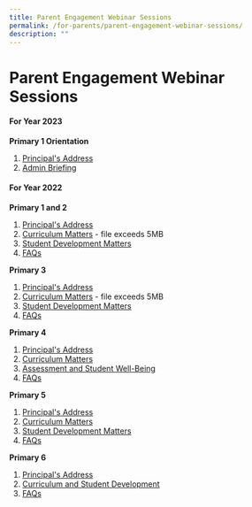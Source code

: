 ```yaml
---
title: Parent Engagement Webinar Sessions
permalink: /for-parents/parent-engagement-webinar-sessions/
description: ""
---
```

# **Parent Engagement Webinar Sessions**

#### **For Year 2023**


**Primary 1 Orientation**  

1.  [Principal's Address](/files/P1%202023_Orientation_Principal's%20Address.pdf)
2.  [Admin Briefing](/files/P1%202023_Orientation_YH's%20Admin%20Briefing-compressed.pdf)


#### **For Year 2022**

**Primary 1 and 2**  

1. [Principal's Address](/files/Principals%20Address.pdf)  
2. [Curriculum Matters](https://cedarpri-moe-edu-sg-admin.cwp.sg/qql/slot/u536/Parents/2022/P1%20and%20P2%20Parent%20Engagement/2.%20Curriculum%20Matters.pdf)  - file exceeds 5MB    
3. [Student Development Matters](/files/Student%20Development%20and%20Well-Being.pdf)   
4. [FAQs](/files/P3%20FAQs.pdf) 

  

**Primary 3**  

1. [Principal's Address](/files/P3_Principals%20Address.pdf)  
2. [Curriculum Matters](https://cedarpri-moe-edu-sg-admin.cwp.sg/qql/slot/u536/Parents/2022/P3%20Parent%20Engagement/2.%20P3%20Curriculum%20Matters.pdf)  - file exceeds 5MB   
3. [Student Development Matters](/files/P3%20Student%20Development%20Matters.pdf)   
4. [FAQs](https://cedarpri-moe-edu-sg-admin.cwp.sg/qql/slot/u536/Parents/2022/P3%20Parent%20Engagement/4.%20P3%20FAQs.pdf)  


**Primary 4**  

1. [Principal's Address](/files/P4%20Principals%20Address%20(1).pdf)    
2. [Curriculum Matters](/files/P4%20Curriculum%20Matters%20(1).pdf)  
3. [Assessment and Student Well-Being](/files/P4%20Assessment%20%20Student%20Well-Being.pdf)  
4. [FAQs](/files/P4%20FAQs.pdf)  

**Primary 5**  

1. [Principal's Address](/files/P5%20Principals%20Address.pdf)  
2. [Curriculum Matters](/files/P5%20%20Curriculum%20Matters.pdf)  
3. [Student Development Matters](/files/P5%20AYH%20Student%20Development%20Matters.pdf)    
4. [FAQs](/files/P5%202022%20Parents%20Engagement%20FAQs.pdf)  

**Primary 6**   

1. [Principal's Address](/files/P6%20Parent%20Engagement_Principals%20Address.pdf)  
2. [Curriculum and Student Development](/files/P6%20Parent%20Engagement_Curriculum%20and%20Student%20Development.pdf)  
3. [FAQs](/files/P6%20Parent%20Engagement_FAQs.pdf)  


